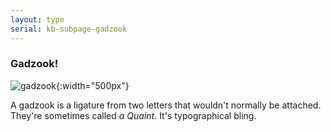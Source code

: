 ```yaml
---
layout: type
serial: kb-subpage-gadzook
---
```

### Gadzook!

![gadzook]({{site.url}}/svg/type-trivia/gadzook.svg "Gadzook"){:width="500px"}

A gadzook is a ligature from two letters that wouldn't normally be attached. They're sometimes called *a Quaint*. It's typographical bling.